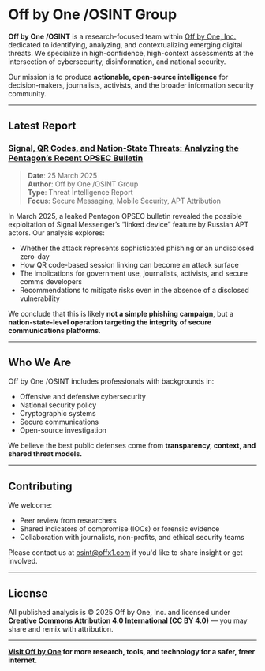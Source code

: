 # Off by One /OSINT Group

**Off by One /OSINT** is a research-focused team within [Off by One, Inc.](https://offx1.com) dedicated to identifying, analyzing, and contextualizing emerging digital threats. We specialize in high-confidence, high-context assessments at the intersection of cybersecurity, disinformation, and national security.

Our mission is to produce **actionable, open-source intelligence** for decision-makers, journalists, activists, and the broader information security community.

---

## Latest Report

### [Signal, QR Codes, and Nation-State Threats: Analyzing the Pentagon’s Recent OPSEC Bulletin](./20250325-OffByOne-Signal_OPSEC_Threat_Report_Draft.pdf)

> **Date**: 25 March 2025<br/>
> **Author**: Off by One /OSINT Group<br/>
> **Type**: Threat Intelligence Report<br/>
> **Focus**: Secure Messaging, Mobile Security, APT Attribution<br/>

In March 2025, a leaked Pentagon OPSEC bulletin revealed the possible exploitation of Signal Messenger’s “linked device” feature by Russian APT actors. Our analysis explores:

- Whether the attack represents sophisticated phishing or an undisclosed zero-day
- How QR code-based session linking can become an attack surface
- The implications for government use, journalists, activists, and secure comms developers
- Recommendations to mitigate risks even in the absence of a disclosed vulnerability

We conclude that this is likely **not a simple phishing campaign**, but a **nation-state-level operation targeting the integrity of secure communications platforms**.

---

## Who We Are

Off by One /OSINT includes professionals with backgrounds in:

- Offensive and defensive cybersecurity
- National security policy
- Cryptographic systems
- Secure communications
- Open-source investigation

We believe the best public defenses come from **transparency, context, and shared threat models.**

---

## Contributing

We welcome:

- Peer review from researchers
- Shared indicators of compromise (IOCs) or forensic evidence
- Collaboration with journalists, non-profits, and ethical security teams

Please contact us at [osint@offx1.com](mailto:osint@offx1.com) if you'd like to share insight or get involved.

---

## License

All published analysis is © 2025 Off by One, Inc. and licensed under **Creative Commons Attribution 4.0 International (CC BY 4.0)** — you may share and remix with attribution.

---

**[Visit Off by One](https://offx1.com) for more research, tools, and technology for a safer, freer internet.**
